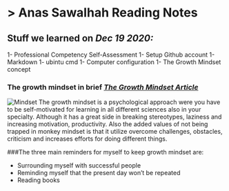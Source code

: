 # > Anas Sawalhah Reading Notes

## Stuff we learned on *Dec 19 2020:*
1- Professional Competency Self-Assessment
1- Setup Github account
1- Markdown
1- ubintu cmd 
1- Computer configuration 
1- The Growth Mindset concept 

### The growth mindset in brief _[The Growth Mindset Article](https://www.atlassian.com/blog/inside-atlassian/growth-mindset)_
![Mindset](
https://3kllhk1ibq34qk6sp3bhtox1-wpengine.netdna-ssl.com/wp-content/uploads/2015/11/growth-mindset.png)
The growth mindset is a psychological approach were you have to be self-motivated for learning in all different sciences also in your specialty. Although it has a great side in breaking stereotypes, laziness and increasing motivation, productivity. Also the added values of not being trapped in monkey mindset is that it utilize overcome challenges, obstacles, criticism  and increases efforts for doing different things.

###The three main reminders for myself to keep growth mindset are:
*	Surrounding myself with successful people
*	Reminding myself that the present day won’t be repeated 
*	Reading books 

